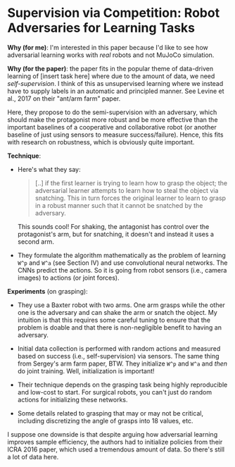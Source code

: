 # Supervision via Competition: Robot Adversaries for Learning Tasks

**Why (for me)**: I'm interested in this paper because I'd like to see how
adversarial learning works with *real* robots and not MuJoCo simulation.

**Why (for the paper)**: the paper fits in the popular theme of data-driven
learning of [insert task here] where due to the amount of data, we need
*self-supervision*. I think of this as unsupervised learning where we instead
have to supply labels in an automatic and principled manner. See Levine et al.,
2017 on their "ant/arm farm" paper.

Here, they propose to do the semi-supervision with an adversary, which should
make the protagonist more robust and be more effective than the important
baselines of a cooperative and collaborative robot (or another baseline of just
using sensors to measure success/failure). Hence, this fits with research on
robustness, which is obviously quite important. 

**Technique**:

- Here's what they say:

  > [..] if the first learner is trying to learn how to grasp the object; the
  > adversarial learner attempts to learn how to steal the object via snatching.
  > This in turn forces the original learner to learn to grasp in a robust
  > manner such that it cannot be snatched by the adversary.

  This sounds cool! For shaking, the antagonist has control over the
  protagonist's arm, but for snatching, it doesn't and instead it uses a second
  arm.

- They formulate the algorithm mathematically as the problem of learning `W^p`
  and `W^a` (see Section IV) and use convolutional neural networks. The CNNs
  predict the actions. So it is going from robot sensors (i.e., camera images)
  to actions (or joint forces).

**Experiments** (on grasping):

- They use a Baxter robot with two arms. One arm grasps while the other one is
  the adversary and can shake the arm or snatch the object. My intuition is that
  this requires some careful tuning to ensure that the problem is doable and
  that there is non-negligible benefit to having an adversary.
 
- Initial data collection is performed with random actions and measured based on
  success (i.e., self-supervision) via sensors. The same thing from Sergey's arm
  farm paper, BTW. They initialize `W^p` and `W^a` and *then* do joint training.
  Well, initialization is important!

- Their technique depends on the grasping task being highly reproducible and
  low-cost to start. For surgical robots, you can't just do random actions for
  initializing these networks.

- Some details related to grasping that may or may not be critical, including
  discretizing the angle of grasps into 18 values, etc.

I suppose one downside is that despite arguing how adversarial learning improves
sample efficiency, the authors had to initialize policies from their ICRA 2016
paper, which used a tremendous amount of data. So there's still a lot of data
here.
